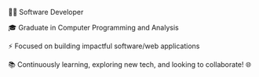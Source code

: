 👨‍💻 Software Developer

🎓 Graduate in Computer Programming and Analysis


⚡ Focused on building impactful software/web applications

📚 Continuously learning, exploring new tech, and looking to collaborate! 🌐
